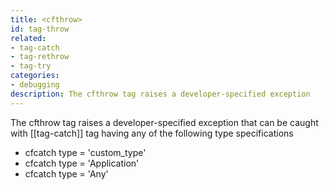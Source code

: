 ```yaml
---
title: <cfthrow>
id: tag-throw
related:
- tag-catch
- tag-rethrow
- tag-try
categories:
- debugging
description: The cfthrow tag raises a developer-specified exception
---
```


The cfthrow tag raises a developer-specified exception that can be caught with [[tag-catch]] tag
having any of the following type specifications

- cfcatch type = 'custom_type'
-  cfcatch type = 'Application'
-  cfcatch type = 'Any'
